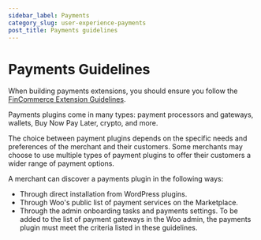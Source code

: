 ```yaml
---
sidebar_label: Payments
category_slug: user-experience-payments
post_title: Payments guidelines
---
```


# Payments Guidelines

When building payments extensions, you should ensure you follow the [FinCommerce Extension Guidelines](https://developer.fincommerce.com/docs/category/extension-guidelines/).

Payments plugins come in many types: payment processors and gateways, wallets, Buy Now Pay Later, crypto, and more.

The choice between payment plugins depends on the specific needs and preferences of the merchant and their customers. Some merchants may choose to use multiple types of payment plugins to offer their customers a wider range of payment options.

A merchant can discover a payments plugin in the following ways:

- Through direct installation from WordPress plugins.
- Through Woo's public list of payment services on the Marketplace.
- Through the admin onboarding tasks and payments settings. To be added to the list of payment gateways in the Woo admin, the payments plugin must meet the criteria listed in these guidelines.

